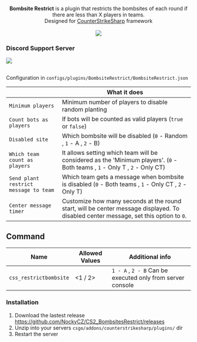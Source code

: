 <p align="center">
<b>Bombsite Restrict</b> is a plugin that restricts the bombsites of each round if there are less than X players in teams.<br>
Designed for <a href="https://github.com/roflmuffin/CounterStrikeSharp">CounterStrikeSharp</a> framework<br>
<br>
<a href="https://buymeacoffee.com/sourcefactory">
<img src="https://img.buymeacoffee.com/button-api/?text=Support Me&emoji=🚀&slug=sourcefactory&button_colour=e6005c&font_colour=ffffff&font_family=Lato&outline_colour=000000&coffee_colour=FFDD00" />
</a>
</p>

### Discord Support Server
[<img src="https://discordapp.com/api/guilds/1149315368465211493/widget.png?style=banner2">](https://discord.gg/Tzmq98gwqF)

## 

Configuration in
```configs/plugins/BombsiteRestrict/BombsiteRestrict.json```

|   | What it does |
| ------------- | ------------- |
| `Minimum players`  | Minimum number of players to disable random planting |
| `Count bots as players` | If bots will be counted as valid players (`true` or `false`) |
| `Disabled site` | Which bombsite will be disabled (`0` - Random , `1` - A , `2` - B) |
| `Which team count as players` | It allows setting which team will be considered as the 'Minimum players'. (`0` - Both teams , `1` - Only T , `2` - Only CT)|
| `Send plant restrict message to team` | Which team gets a message when bombsite is disabled (`0` - Both teams , `1` - Only CT , `2` - Only T)|
| `Center message timer` | Customize how many seconds at the round start, will be center message displayed. To disabled center message, set this option to `0`. |

## Command
|  Name | Allowed Values | Additional info  |
| ------------- | ------------- | ------------- |
| `css_restrictbombsite` | <1 / 2> | `1 - A` , `2 - B` Can be executed only from server console |


### Installation
1. Download the lastest release https://github.com/NockyCZ/CS2_BombsitesRestrict/releases
2. Unzip into your servers `csgo/addons/counterstrikesharp/plugins/` dir
3. Restart the server
